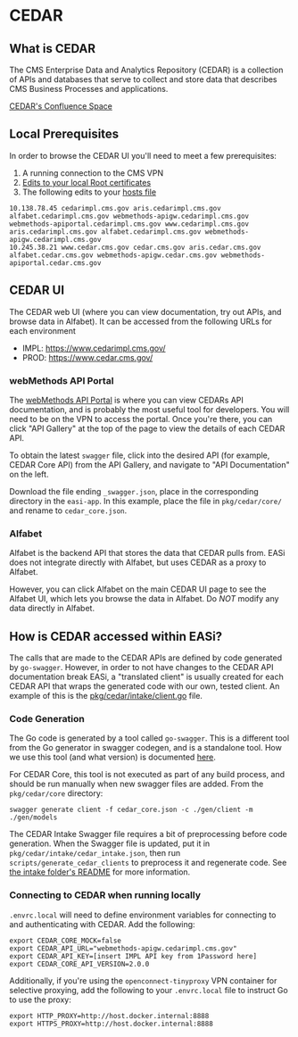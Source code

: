 # CEDAR

## What is CEDAR

The CMS Enterprise Data and Analytics Repository (CEDAR) is a collection of APIs and databases that serve to collect and store data that describes CMS Business Processes and applications.

[CEDAR's Confluence Space](https://confluence.cms.gov/pages/viewpage.action?pageId=319959581)

## Local Prerequisites

In order to browse the CEDAR UI you'll need to meet a few prerequisites:

1. A running connection to the CMS VPN
1. [Edits to your local Root certificates](https://confluence.cms.gov/display/CEDAR/Updating+your+local+workstations+Root+Certificates)
1. The following edits to your [hosts file](https://en.wikipedia.org/wiki/Hosts_(file))

```
10.138.78.45 cedarimpl.cms.gov aris.cedarimpl.cms.gov alfabet.cedarimpl.cms.gov webmethods-apigw.cedarimpl.cms.gov webmethods-apiportal.cedarimpl.cms.gov www.cedarimpl.cms.gov aris.cedarimpl.cms.gov alfabet.cedarimpl.cms.gov webmethods-apigw.cedarimpl.cms.gov 
10.245.38.21 www.cedar.cms.gov cedar.cms.gov aris.cedar.cms.gov alfabet.cedar.cms.gov webmethods-apigw.cedar.cms.gov webmethods-apiportal.cedar.cms.gov
```

## CEDAR UI

The CEDAR web UI (where you can view documentation, try out APIs, and browse data in Alfabet). It can be accessed from the following URLs for each environment

- IMPL: https://www.cedarimpl.cms.gov/
- PROD: https://www.cedar.cms.gov/

### webMethods API Portal

The [webMethods API Portal](https://webmethods-apiportal.cedar.cms.gov/portal/) is where you can view CEDARs API documentation, and is probably the most useful tool for developers. You will need to be on the VPN to access the portal. Once you're there, you can click "API Gallery" at the top of the page to view the details of each CEDAR API.

To obtain the latest `swagger` file, click into the desired API (for example, CEDAR Core API) from the API Gallery, and navigate to "API Documentation" on the left.

Download the file ending `_swagger.json`, place in the corresponding directory in the `easi-app`. In this example, place the file in `pkg/cedar/core/` and rename to `cedar_core.json`.

### Alfabet

Alfabet is the backend API that stores the data that CEDAR pulls from. EASi does not integrate directly with Alfabet, but uses CEDAR as a proxy to Alfabet.

However, you can click Alfabet on the main CEDAR UI page to see the Alfabet UI, which lets you browse the data in Alfabet. Do _NOT_ modify any data directly in Alfabet.

## How is CEDAR accessed within EASi?

The calls that are made to the CEDAR APIs are defined by code generated by `go-swagger`. However, in order to not have changes to the CEDAR API documentation break EASi, a "translated client" is usually created for each CEDAR API that wraps the generated code with our own, tested client. An example of this is the [pkg/cedar/intake/client.go](../pkg/cedar/intake/client.go) file.

### Code Generation

The Go code is generated by a tool called `go-swagger`. This is a different tool from the Go generator in swagger codegen, and is a standalone tool. How we use this tool (and what version) is documented [here](./dev_environment_setup.md#go-swagger).

For CEDAR Core, this tool is not executed as part of any build process, and should be run manually when new swagger files are added. From the `pkg/cedar/core` directory:

```terminal
swagger generate client -f cedar_core.json -c ./gen/client -m ./gen/models
```

The CEDAR Intake Swagger file requires a bit of preprocessing before code generation. When the Swagger file is updated, put it in `pkg/cedar/intake/cedar_intake.json`, then run `scripts/generate_cedar_clients` to preprocess it and regenerate code. See [the intake folder's README](/pkg/cedar/intake/README.md) for more information.

### Connecting to CEDAR when running locally

`.envrc.local` will need to define environment variables for connecting to and authenticating with CEDAR. Add the following:

```
export CEDAR_CORE_MOCK=false
export CEDAR_API_URL="webmethods-apigw.cedarimpl.cms.gov"
export CEDAR_API_KEY=[insert IMPL API key from 1Password here]
export CEDAR_CORE_API_VERSION=2.0.0
```

Additionally, if you're using the `openconnect-tinyproxy` VPN container for selective proxying, add the following to your `.envrc.local` file to instruct Go to use the proxy:

```
export HTTP_PROXY=http://host.docker.internal:8888
export HTTPS_PROXY=http://host.docker.internal:8888
```
